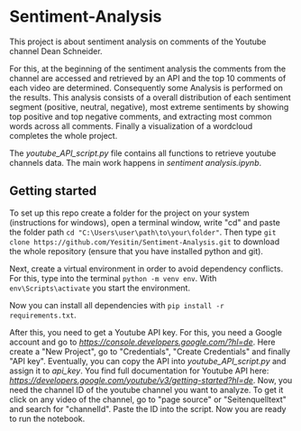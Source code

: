 # Sentiment-Analysis

This project is about sentiment analysis on comments of the Youtube channel Dean Schneider.

For this, at the beginning of the sentiment analysis the comments from the channel are accessed and retrieved by an API and the top 10 comments of each video are determined. Consequently some Analysis is performed on the results. This analysis consists of a overall distribution of each sentiment segment (positive, neutral, negative), most extreme sentiments by showing top positive and top negative comments, and extracting most common words across all comments.  Finally a visualization of a wordcloud completes the whole project. 

The _youtube_API_script.py_ file contains all functions to retrieve youtube channels data. The main work happens in _sentiment analysis.ipynb_.

## Getting started

To set up this repo create a folder for the project on your system (instructions for windows), open a terminal window, write "cd" and paste the folder path `cd "C:\Users\user\path\to\your\folder"`. Then type `git clone https://github.com/Yesitin/Sentiment-Analysis.git` to download the whole repository (ensure that you have installed python and git). 

Next, create a virtual environment in order to avoid dependency conflicts. For this, type into the terminal `python -m venv env`. With `env\Scripts\activate` you start the environment.

Now you can install all dependencies with `pip install -r requirements.txt`. 

After this, you need to get a Youtube API key. For this, you need a Google account and go to _https://console.developers.google.com/?hl=de_. Here create a "New Project", go to "Credentials", "Create Credentials" and finally "API key". Eventually, you can copy the API into _youtube_API_script.py_ and assign it to _api_key_. You find full documentation for Youtube API here: _https://developers.google.com/youtube/v3/getting-started?hl=de_. Now, you need the channel ID of the youtube channel you want to analyze. To get it click on any video of the channel, go to "page source" or "Seitenquelltext" and search for "channelId". Paste the ID into the script. Now you are ready to run the notebook.

